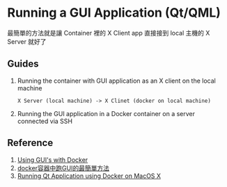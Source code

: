 # Running a GUI Application (Qt/QML)

最簡單的方法就是讓 Container 裡的 X Client app 直接接到 local 主機的 X Server 就好了

## Guides

1. Running the container with GUI application as an X client on the local machine

    ```
    X Server (local machine) -> X Clinet (docker on local machine)
    ```

2. Running the GUI application in a Docker container on a server connected via SSH

## Reference

1. [Using GUI's with Docker](http://wiki.ros.org/docker/Tutorials/GUI)
2. [docker容器中跑GUI的最簡單方法](http://blog.lujun9972.win/blog/2018/04/24/docker%E5%AE%B9%E5%99%A8%E4%B8%AD%E8%B7%91gui%E7%9A%84%E6%9C%80%E7%AE%80%E5%8D%95%E6%96%B9%E6%B3%95/index.html)
3. [Running Qt Application using Docker on MacOS X](https://diysar.medium.com/running-qt-application-using-docker-on-macos-x-ad2e9d34532a)
